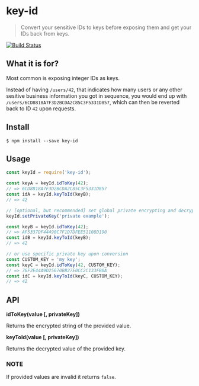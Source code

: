# key-id

> Convert your sensitive IDs to keys before exposing them and get your IDs back from keys.

[![Build Status](https://travis-ci.org/mvuherer/key-id.svg?branch=master)](https://travis-ci.org/mvuherer/key-id)

## What it is for?

Most common is exposing integer IDs as keys.

Instead of having `/users/42`, that indicates how many users or any other sesitive business information you got in sequence, you would end up with `/users/6CD8818A7F3D2BCDA2C85C3F5331D857`, which can then be reverted back to ID `42` upon requests.

## Install

```
$ npm install --save key-id
```


## Usage

```js
const keyId = require('key-id');

const keyA = keyId.idToKey(42);
// => 6CD8818A7F3D2BCDA2C85C3F5331D857
const idA = keyId.keyToId(keyB);
// => 42

// [optional, but recommended] set global private encrypting and decrypting key
keyId.setPrivateKey('private example');

const keyB = keyId.idToKey(42);
// => AF5337DF44490C7F1D7DFEE51108D190
const idB = keyId.keyToId(keyB);
// => 42

// or use specific private key upon conversion
const CUSTOM_KEY = 'my key';
const keyC = keyId.idToKey(42, CUSTOM_KEY);
// => 76F2E44A9D25670BB27E0CC2C133FB0A
const idC = keyId.keyToId(keyC, CUSTOM_KEY);
// => 42
```


## API
**idToKey(value [, privateKey])**

Returns the encrypted string of the provided value.

**keyToId(value [, privateKey])**

Returns the decrypted value of the provided key.

### NOTE
If provided values are invalid it returns `false`.